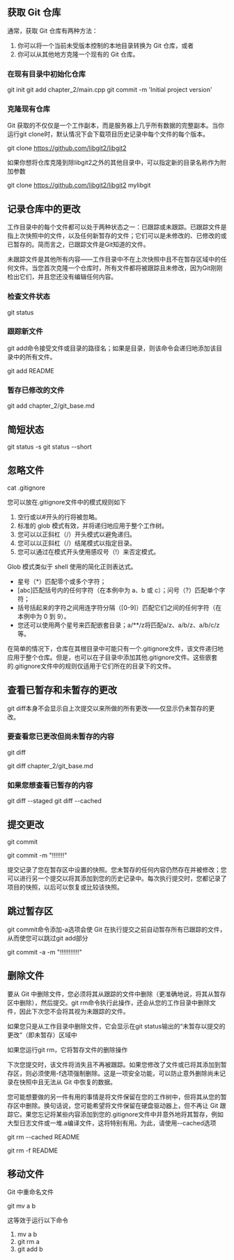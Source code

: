 ## 获取 Git 仓库

通常，获取 Git 仓库有两种方法：
1. 你可以将一个当前未受版本控制的本地目录转换为 Git 仓库，或者
2. 你可以从其他地方克隆一个现有的 Git 仓库。

### 在现有目录中初始化仓库
git init
git add chapter_2/main.cpp
git commit -m 'Initial project version'

### 克隆现有仓库
Git 获取的不仅仅是一个工作副本，而是服务器上几乎所有数据的完整副本。当你运行git clone时，默认情况下会下载项目历史记录中每个文件的每个版本。

git clone https://github.com/libgit2/libgit2    

如果你想将仓库克隆到除libgit2之外的其他目录中，可以指定新的目录名称作为附加参数 

git clone https://github.com/libgit2/libgit2 mylibgit

## 记录仓库中的更改

工作目录中的每个文件都可以处于两种状态之一：已跟踪或未跟踪。已跟踪文件是指上次快照中的文件，以及任何新暂存的文件；它们可以是未修改的、已修改的或已暂存的。简而言之，已跟踪文件是Git知道的文件。

未跟踪文件是其他所有内容——工作目录中不在上次快照中且不在暂存区域中的任何文件。当您首次克隆一个仓库时，所有文件都将被跟踪且未修改，因为Git刚刚检出它们，并且您还没有编辑任何内容。

### 检查文件状态
git status

### 跟踪新文件
git add命令接受文件或目录的路径名；如果是目录，则该命令会递归地添加该目录中的所有文件。

git add README

### 暂存已修改的文件

git add chapter_2/git_base.md

## 简短状态
git status -s
git status --short

## 忽略文件
cat .gitignore

您可以放在.gitignore文件中的模式规则如下
1. 空行或以#开头的行将被忽略。
2. 标准的 glob 模式有效，并将递归地应用于整个工作树。
3. 您可以以正斜杠（/）开头模式以避免递归。
4. 您可以以正斜杠（/）结尾模式以指定目录。
5. 您可以通过在模式开头使用感叹号（!）来否定模式。

Glob 模式类似于 shell 使用的简化正则表达式。
* 星号（*）匹配零个或多个字符；
* [abc]匹配括号内的任何字符（在本例中为 a、b 或 c）；问号（?）匹配单个字符；
* 括号括起来的字符之间用连字符分隔（[0-9]）匹配它们之间的任何字符（在本例中为 0 到 9）。
* 您还可以使用两个星号来匹配嵌套目录；a/**/z将匹配a/z、a/b/z、a/b/c/z等。

在简单的情况下，仓库在其根目录中可能只有一个.gitignore文件，该文件递归地应用于整个仓库。但是，也可以在子目录中添加其他.gitignore文件。这些嵌套的.gitignore文件中的规则仅适用于它们所在的目录下的文件。

## 查看已暂存和未暂存的更改

git diff本身不会显示自上次提交以来所做的所有更改——仅显示仍未暂存的更改。

### 要查看您已更改但尚未暂存的内容

git diff

git diff chapter_2/git_base.md

### 如果您想查看已暂存的内容

git diff --staged
git diff --cached

## 提交更改

git commit

git commit -m "!!!!!!!"

提交记录了您在暂存区中设置的快照。您未暂存的任何内容仍然存在并被修改；您可以进行另一个提交以将其添加到您的历史记录中。每次执行提交时，您都记录了项目的快照，以后可以恢复或比较该快照。

## 跳过暂存区

git commit命令添加-a选项会使 Git 在执行提交之前自动暂存所有已跟踪的文件，从而使您可以跳过git add部分

git commit -a -m "!!!!!!!!!!!"

## 删除文件

要从 Git 中删除文件，您必须将其从跟踪的文件中删除（更准确地说，将其从暂存区中删除），然后提交。git rm命令执行此操作，还会从您的工作目录中删除文件，因此下次您不会将其视为未跟踪的文件。

如果您只是从工作目录中删除文件，它会显示在git status输出的“未暂存以提交的更改”（即未暂存）区域中

如果您运行git rm，它将暂存文件的删除操作

下次您提交时，该文件将消失且不再被跟踪。如果您修改了文件或已将其添加到暂存区，则必须使用-f选项强制删除。这是一项安全功能，可以防止意外删除尚未记录在快照中且无法从 Git 中恢复的数据。

您可能想要做的另一件有用的事情是将文件保留在您的工作树中，但将其从您的暂存区中删除。换句话说，您可能希望将文件保留在硬盘驱动器上，但不再让 Git 跟踪它。果您忘记将某些内容添加到您的.gitignore文件中并意外地将其暂存，例如大型日志文件或一堆.a编译文件，这将特别有用。为此，请使用--cached选项

git rm --cached README

git rm -f README

## 移动文件
Git 中重命名文件

git mv a b

这等效于运行以下命令

1. mv a b
2. git rm a
3. git add b
